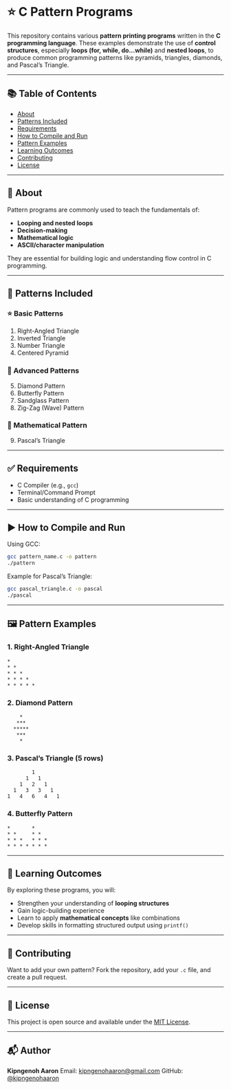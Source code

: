 
# ⭐ C Pattern Programs

This repository contains various **pattern printing programs** written in the **C programming language**. These examples demonstrate the use of **control structures**, especially **loops (for, while, do...while)** and **nested loops**, to produce common programming patterns like pyramids, triangles, diamonds, and Pascal’s Triangle.

---

## 📚 Table of Contents

* [About](#about)
* [Patterns Included](#patterns-included)
* [Requirements](#requirements)
* [How to Compile and Run](#how-to-compile-and-run)
* [Pattern Examples](#pattern-examples)
* [Learning Outcomes](#learning-outcomes)
* [Contributing](#contributing)
* [License](#license)

---

## 📝 About

Pattern programs are commonly used to teach the fundamentals of:

* **Looping and nested loops**
* **Decision-making**
* **Mathematical logic**
* **ASCII/character manipulation**

They are essential for building logic and understanding flow control in C programming.

---

## 🎨 Patterns Included

### ⭐ Basic Patterns

1. Right-Angled Triangle
2. Inverted Triangle
3. Number Triangle
4. Centered Pyramid

### 🔺 Advanced Patterns

5. Diamond Pattern
6. Butterfly Pattern
7. Sandglass Pattern
8. Zig-Zag (Wave) Pattern

### 🧮 Mathematical Pattern

9. Pascal’s Triangle

---

## ✅ Requirements

* C Compiler (e.g., `gcc`)
* Terminal/Command Prompt
* Basic understanding of C programming

---

## ▶️ How to Compile and Run

Using GCC:

```bash
gcc pattern_name.c -o pattern
./pattern
```

Example for Pascal’s Triangle:

```bash
gcc pascal_triangle.c -o pascal
./pascal
```

---

## 🖼️ Pattern Examples

### 1. Right-Angled Triangle

```
*
* *
* * *
* * * *
* * * * *
```

### 2. Diamond Pattern

```
    *
   ***
  *****
   ***
    *
```

### 3. Pascal’s Triangle (5 rows)

```
        1
      1   1
    1   2   1
  1   3   3   1
1   4   6   4   1
```

### 4. Butterfly Pattern

```
*       *
* *     * *
* * *   * * *
* * * * * * *
```

---

## 🎯 Learning Outcomes

By exploring these programs, you will:

* Strengthen your understanding of **looping structures**
* Gain logic-building experience
* Learn to apply **mathematical concepts** like combinations
* Develop skills in formatting structured output using `printf()`

---

## 🤝 Contributing

Want to add your own pattern? Fork the repository, add your `.c` file, and create a pull request.

---

## 📄 License

This project is open source and available under the [MIT License](LICENSE).

---

## 📬 Author

**Kipngenoh Aaron**
Email: [kipngenohaaron@gmail.com](mailto:kipngenohaaron@gmail.com)
GitHub: [@kipngenohaaron](https://github.com/kipngenohaaron)

